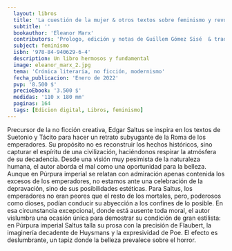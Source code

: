 ```yaml
---
  layout: libros
  title: 'La cuestión de la mujer & otros textos sobre feminismo y revolución'
  subtitle: ''
  bookauthor: 'Eleanor Marx'
  contributors: 'Prologo, edición y notas de Guillem Gómez Sisé  & traducción de Luisina Rüedi y Lucho Tapia'
  subject: feminismo
  isbn: '978-84-940629-6-4'
  description: Un libro hermosos y fundamental
  image: eleanor_marx_2.jpg
  tema: 'Crónica literaria, no ficción, modernismo'
  fecha_publicacion: 'Enero de 2022'
  pvp: '8.500 $'
  precioEbook: '3.500 $'
  medidas: '110 x 180 mm'
  paginas: 164
  tags: [Edicion digital, Libros, feminismo]
---
```

Precursor de la no ficción creativa, Edgar Saltus se inspira en los textos de Suetonio y Tácito para hacer un retrato subyugante de la Roma de los emperadores. Su propósito no es reconstruir los hechos históricos, sino capturar el espíritu de una civilización, haciéndonos respirar la atmósfera de su decadencia. Desde una visión muy pesimista de la naturaleza humana, el autor aborda el mal como una oportunidad para la belleza. Aunque en Púrpura imperial se relatan con admiración apenas contenida los excesos de los emperadores, no estamos ante una celebración de la depravación, sino de sus posibilidades estéticas. Para Saltus, los emperadores no eran peores que el resto de los mortales, pero, poderosos como dioses, podían conducir su abyección a los confines de lo posible. En esa circunstancia excepcional, donde está ausente toda moral, el autor vislumbra una ocasión única para demostrar su condición de gran estilista: en Púrpura imperial Saltus talla su prosa con la precisión de Flaubert, la imaginería decadente de Huysmans y la expresividad de Poe. El efecto es deslumbrante, un tapiz donde la belleza prevalece sobre el horror.


